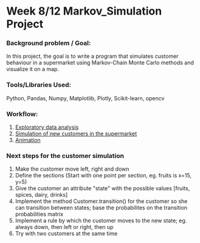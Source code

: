 # Week 8/12 Markov_Simulation Project
   
### Background problem / Goal:
In this project, the goal is to write a program that simulates customer behaviour in a supermarket using Markov-Chain Monte Carlo methods and visualize it on a map.

### Tools/Libraries Used: 
Python, Pandas, Numpy, Matplotlib, Plotly, Scikit-learn, opencv

### Workflow:
1. [Exploratory data analysis](https://github.com/pbamoo/MCMC_Supermarket_Simulation/blob/main/Markov_Data_Analysis.ipynb)
2. [Simulation of new customers in the supermarket](https://github.com/pbamoo/MCMC_Supermarket_Simulation/blob/main/Monte-Carlo-Markov-Chain.ipynb)
3. [Animation](https://github.com/pbamoo/MCMC_Supermarket_Simulation/blob/main/animation.py)

### Next steps for the customer simulation

1. Make the customer move left, right and down
2. Define the sections (Start with one point per section, eg. fruits is x=15, y=5)
3. Give the customer an attribute "state" with the possible values [fruits, spices, dairy, drinks]
4. Implement the method Customer.transition() for the customer so she can transition between states; base the probabilites on the transition probabilities matrix
5. Implement a rule by which the customer moves to the new state; eg. always down, then left or right, then up
6. Try with two customers at the same time
